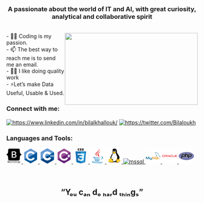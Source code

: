 <html>
<body>
<!--<h3 align="center">Hi there,</h3><br>
	<h2 align="center">My name is Bilal KHALLOUK</h2>!-->
	<h3 align="center">A passionate about the world of IT and AI, with great curiosity, analytical and collaborative spirit</h3>
	<br>
	<img align="right" height="190" width="350" src="https://media.tenor.com/NOYF3f82b_gAAAAM/programmer.gif"></img>
	- 🧑‍💻 Coding <bold>is my passion.</bold><br>
	- 📫 The best way to reach me <bold>is to send me an email.</bold><br>
	- 🕵️‍♀️ I like doing <bold>quality work</bold><br>
	- ⚡Let’s make Data Useful, <bold>Usable & Used.</bold><br>
	<h3 align="left">Connect with me:</h3>
	<p align="left">
	<a href="https://linkedin.com/in/bilalkhallouk/" target="blank"><img align="center" src="https://raw.githubusercontent.com/rahuldkjain/github-profile-readme-generator/master/src/images/icons/Social/linked-in-alt.svg" alt="https://www.linkedin.com/in/bilalkhallouk/" height="30" width="40" /></a>
		<a href="https://twitter.com/Bilaloukh/" target="blank"><img align="center" src="https://raw.githubusercontent.com/rahuldkjain/github-profile-readme-generator/master/src/images/icons/Social/twitter-alt.svg" alt="https://twitter.com/Bilaloukh" height="30" width="40" /></a>
	</p>
	<h3 align="left">Languages and Tools:</h3>
	<p align="left"> <a href="https://getbootstrap.com" target="_blank" rel="noreferrer"> <img src="https://raw.githubusercontent.com/devicons/devicon/master/icons/bootstrap/bootstrap-plain-wordmark.svg" alt="bootstrap" width="40" height="40"/> </a> <a href="https://www.cprogramming.com/" target="_blank" rel="noreferrer"> <img src="https://raw.githubusercontent.com/devicons/devicon/master/icons/c/c-original.svg" alt="c" width="40" height="40"/> </a> <a href="https://www.w3schools.com/cpp/" target="_blank" rel="noreferrer"> <img src="https://raw.githubusercontent.com/devicons/devicon/master/icons/cplusplus/cplusplus-original.svg" alt="cplusplus" width="40" height="40"/> </a> <a href="https://www.w3schools.com/cs/" target="_blank" rel="noreferrer"> <img src="https://raw.githubusercontent.com/devicons/devicon/master/icons/csharp/csharp-original.svg" alt="csharp" width="40" height="40"/> </a> <a href="https://www.w3schools.com/css/" target="_blank" rel="noreferrer"> <img src="https://raw.githubusercontent.com/devicons/devicon/master/icons/css3/css3-original-wordmark.svg" alt="css3" width="40" height="40"/> </a> <a href="https://www.java.com" target="_blank" rel="noreferrer"> <img src="https://raw.githubusercontent.com/devicons/devicon/master/icons/java/java-original.svg" alt="java" width="40" height="40"/> </a> <a href="https://www.linux.org/" target="_blank" rel="noreferrer"> <img src="https://raw.githubusercontent.com/devicons/devicon/master/icons/linux/linux-original.svg" alt="linux" width="40" height="40"/> </a> <a href="https://www.microsoft.com/en-us/sql-server" target="_blank" rel="noreferrer"> <img src="https://www.svgrepo.com/show/303229/microsoft-sql-server-logo.svg" alt="mssql" width="40" height="40"/> </a> <a href="https://www.mysql.com/" target="_blank" rel="noreferrer"> <img src="https://raw.githubusercontent.com/devicons/devicon/master/icons/mysql/mysql-original-wordmark.svg" alt="mysql" width="40" height="40"/> </a> <a href="https://www.oracle.com/" target="_blank" rel="noreferrer"> <img src="https://raw.githubusercontent.com/devicons/devicon/master/icons/oracle/oracle-original.svg" alt="oracle" width="40" height="40"/> </a> <a href="https://www.php.net" target="_blank" rel="noreferrer"> <img src="https://raw.githubusercontent.com/devicons/devicon/master/icons/php/php-original.svg" alt="php" width="40" height="40"/> </a> </p>
<br><h2 align="center">“Yₒᵤ cₐₙ dₒ ₕₐᵣd ₜₕᵢₙgₛ”</h2><br>
</body>
</html>
